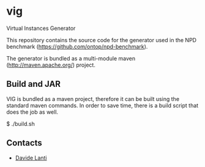 vig
===

Virtual Instances Generator

This repository contains the source code for the generator used in the NPD benchmark (https://github.com/ontop/npd-benchmark).

The generator is bundled as a multi-module maven (http://maven.apache.org/) project.

Build and JAR
----
VIG is bundled as a maven project, therefore it can be built using the standard maven commands. In order to save time, there is a build script that does the job as well.

$ ./build.sh

Contacts
----------

* [Davide Lanti](http://www.inf.unibz.it/~dlanti/)
